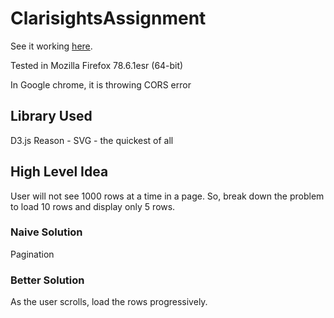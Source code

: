 # ClarisightsAssignment

See it working [here](https://rohchakr.github.io/ClarisightsAssignment).

Tested in Mozilla Firefox 78.6.1esr (64-bit)

In Google chrome, it is throwing CORS error

## Library Used
D3.js
Reason - SVG - the quickest of all

## High Level Idea
User will not see 1000 rows at a time in a page. So, break down the problem to load 10 rows and display only 5 rows.
### Naive Solution
Pagination
### Better Solution
As the user scrolls, load the rows progressively.